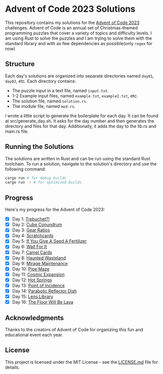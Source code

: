 # Advent of Code 2023 Solutions

This repository contains my solutions for the [Advent of Code 2023](https://adventofcode.com/2023) challenges. Advent of Code is an annual set of Christmas-themed programming puzzles that cover a variety of topics and difficulty levels.
I am using Rust to solve the puzzles and I am trying to solve them with the standard library and with as few dependencies as possible(only `regex` for now)

## Structure
Each day's solutions are organized into separate directories named `day01`, `day02`, etc. Each directory contains:

- The puzzle input in a text file, named `input.txt`.
- 1-2 Example input files, named `example.txt`, `example2.txt`, etc.
- The solution file, named `solution.rs`.
- The module file, named `mod.rs`.

I wrote a little script to generate the boilerplate for each day. It can be found at src/generate_day.sh.
It asks for the day number and then generates the directory and files for that day. Additionally, it adds the day to the lib.rs and main.rs file.

## Running the Solutions
The solutions are written in Rust and can be run using the standard Rust toolchain. To run a solution, navigate to the solution's directory and use the following command:

```bash
cargo run # for debug builds
cargo run -r # for optimized builds
```

## Progress
Here's my progress for the Advent of Code 2023:

- [x] Day 1: [Trebuchet?!](https://adventofcode.com/2023/day/1)
- [x] Day 2: [Cube Conundrum](https://adventofcode.com/2023/day/2)
- [x] Day 3: [Gear Ratios](https://adventofcode.com/2023/day/3)
- [x] Day 4: [Scratchcards](https://adventofcode.com/2023/day/4)
- [x] Day 5: [If You Give A Seed A Fertilizer](https://adventofcode.com/2023/day/5)
- [x] Day 6: [Wait For It](https://adventofcode.com/2023/day/6)
- [x] Day 7: [Camel Cards](https://adventofcode.com/2023/day/7)
- [x] Day 8: [Haunted Wasteland](https://adventofcode.com/2023/day/8)
- [x] Day 9: [Mirage Maintenance](https://adventofcode.com/2023/day/9)
- [x] Day 10: [Pipe Maze](https://adventofcode.com/2023/day/10)
- [x] Day 11: [Cosmic Expansion](https://adventofcode.com/2023/day/11)
- [x] Day 12: [Hot Springs](https://adventofcode.com/2023/day/12)
- [x] Day 13: [Point of Incidence](https://adventofcode.com/2023/day/13)
- [x] Day 14: [Parabolic Reflector Dish](https://adventofcode.com/2023/day/14)
- [x] Day 15: [Lens Library](https://adventofcode.com/2023/day/15)
- [x] Day 16: [The Floor Will Be Lava](https://adventofcode.com/2023/day/16)

## Acknowledgments
Thanks to the creators of Advent of Code for organizing this fun and educational event each year.

## License
This project is licensed under the MIT License - see the [LICENSE.md](LICENSE.md) file for details.